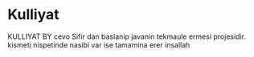 # Kulliyat
KULLIYAT BY cevo 
Sifir dan baslanip javanin tekmaule ermesi projesidir. 
kismeti nispetinde nasibi var ise tamamina erer insallah
